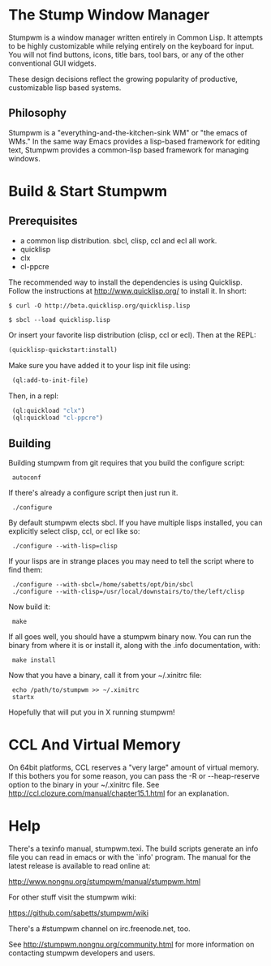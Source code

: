# The Stump Window Manager

Stumpwm is a window manager written entirely in Common Lisp. It
attempts to be highly customizable while relying entirely on the
keyboard for input. You will not find buttons, icons, title bars, tool
bars, or any of the other conventional GUI widgets.

These design decisions reflect the growing popularity of productive,
customizable lisp based systems.
## Philosophy 

Stumpwm is a "everything-and-the-kitchen-sink WM" or "the emacs of
WMs." In the same way Emacs provides a lisp-based framework for
editing text, Stumpwm provides a common-lisp based framework for
managing windows.

# Build & Start Stumpwm

## Prerequisites

* a common lisp distribution.  sbcl, clisp, ccl and ecl all work.
* quicklisp
* clx
* cl-ppcre

The recommended way to install the dependencies is using Quicklisp.
Follow the instructions at http://www.quicklisp.org/ to install it.
In short: 
```
$ curl -O http://beta.quicklisp.org/quicklisp.lisp
```

```
$ sbcl --load quicklisp.lisp
```
Or insert your favorite lisp distribution (clisp, ccl or ecl). 
Then at the REPL:
```lisp
(quicklisp-quickstart:install)
```
Make sure you have added it to your lisp init file using:
```lisp
 (ql:add-to-init-file)
```
Then, in a repl:
```lisp
 (ql:quickload "clx")
 (ql:quickload "cl-ppcre")
```
## Building

Building stumpwm from git requires that you build the configure script:
```
 autoconf
```
If there's already a configure script then just run it.
```
 ./configure
```
By default stumpwm elects sbcl.  If you have multiple lisps installed,
you can explicitly select clisp, ccl, or ecl like so:
```
 ./configure --with-lisp=clisp
```
If your lisps are in strange places you may need to tell the script
where to find them:
```
 ./configure --with-sbcl=/home/sabetts/opt/bin/sbcl
 ./configure --with-clisp=/usr/local/downstairs/to/the/left/clisp
```
Now build it:
```
 make
```
If all goes well, you should have a stumpwm binary now.  You can run
the binary from where it is or install it, along with the .info
documentation, with:
```
 make install
```
Now that you have a binary, call it from your ~/.xinitrc file:
```
 echo /path/to/stumpwm >> ~/.xinitrc
 startx
```
Hopefully that will put you in X running stumpwm!

# CCL And Virtual Memory


On 64bit platforms, CCL reserves a "very large" amount of virtual
memory. If this bothers you for some reason, you can pass the -R or
--heap-reserve option to the binary in your ~/.xinitrc file. See
http://ccl.clozure.com/manual/chapter15.1.html for an explanation.

# Help

There's a texinfo manual, stumpwm.texi.  The build scripts generate an
info file you can read in emacs or with the `info' program.  The
manual for the latest release is available to read online at:

http://www.nongnu.org/stumpwm/manual/stumpwm.html

For other stuff visit the stumpwm wiki:

https://github.com/sabetts/stumpwm/wiki

There's a #stumpwm channel on irc.freenode.net, too.

See http://stumpwm.nongnu.org/community.html for more information on
contacting stumpwm developers and users.
